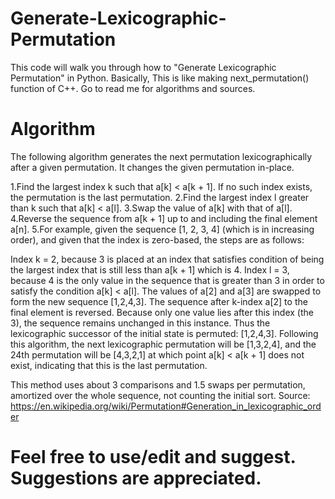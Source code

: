# Generate-Lexicographic-Permutation
This code will walk you through how to "Generate Lexicographic Permutation" in Python. Basically,  This is like making next_permutation() function of C++. Go to read me for algorithms and sources.
# Algorithm
The following algorithm generates the next permutation lexicographically after a given permutation. It changes the given permutation in-place.

1.Find the largest index k such that a[k] < a[k + 1]. If no such index exists, the permutation is the last permutation.
2.Find the largest index l greater than k such that a[k] < a[l].
3.Swap the value of a[k] with that of a[l].
4.Reverse the sequence from a[k + 1] up to and including the final element a[n].
5.For example, given the sequence [1, 2, 3, 4] (which is in increasing order), and given that the index is zero-based, the steps are as follows:

Index k = 2, because 3 is placed at an index that satisfies condition of being the largest index that is still less than a[k + 1] which is 4.
Index l = 3, because 4 is the only value in the sequence that is greater than 3 in order to satisfy the condition a[k] < a[l].
The values of a[2] and a[3] are swapped to form the new sequence [1,2,4,3].
The sequence after k-index a[2] to the final element is reversed. Because only one value lies after this index (the 3), the sequence remains unchanged in this instance. Thus the lexicographic successor of the initial state is permuted: [1,2,4,3].
Following this algorithm, the next lexicographic permutation will be [1,3,2,4], and the 24th permutation will be [4,3,2,1] at which point a[k] < a[k + 1] does not exist, indicating that this is the last permutation.

This method uses about 3 comparisons and 1.5 swaps per permutation, amortized over the whole sequence, not counting the initial sort.
Source: https://en.wikipedia.org/wiki/Permutation#Generation_in_lexicographic_order

# Feel free to use/edit and suggest. Suggestions are appreciated. 
